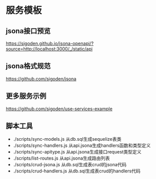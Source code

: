 # 服务模板

## jsona接口预览

https://sigoden.github.io/jsona-openapi/?source=http://localhost:3000/_/static/api

## jsona格式规范

https://github.com/sigoden/jsona

## 更多服务示例

https://github.com/sigoden/use-services-example

## 脚本工具

- ./scripts/sync-models.js 从db.sql生成sequelize表类
- ./scripts/sync-handlers.js 从api.jsona生成handlers函数和类型定义
- ./scripts/sync-apitype.js 从api.jsona生成接口request类型定义
- ./scripts/list-routes.js 从api.jsona生成路由列表
- ./scripts/crud-jsona.js 从db.sql生成表crud的jsona代码
- ./scripts/crud-handlers.js 从db.sql生成表crud的handlers代码